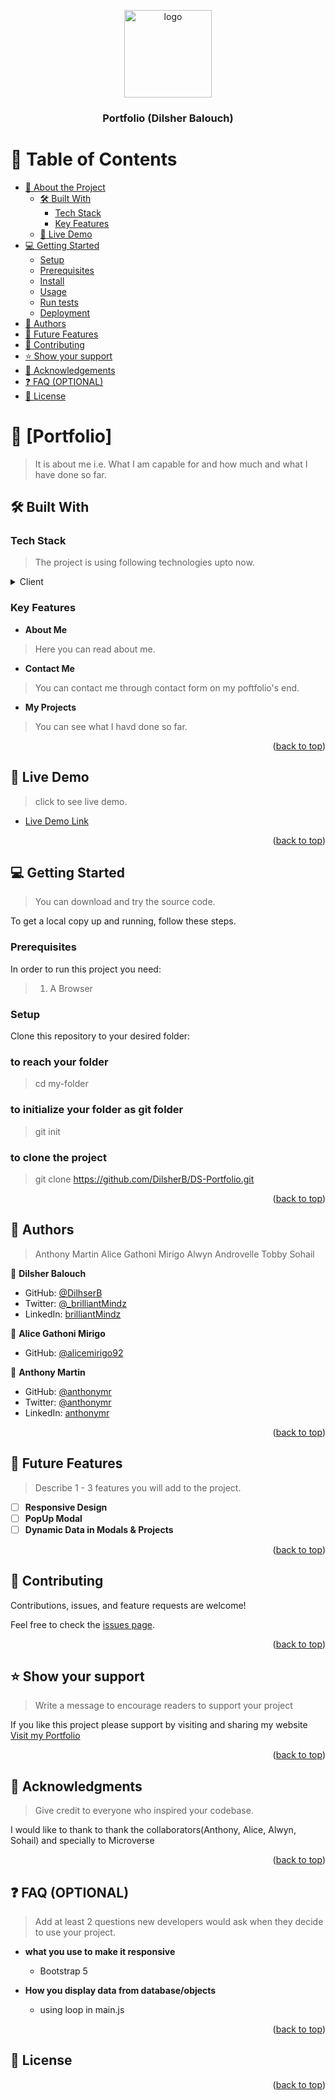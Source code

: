 <a name="readme-top"></a>

<!--
HOW TO USE:
This is an example of how you may give instructions on setting up your project locally.

Modify this file to match your project and remove sections that don't apply.

REQUIRED SECTIONS:
- Table of Contents
- About the Project
  - Built With
  - Live Demo
- Getting Started
- Authors
- Future Features
- Contributing
- Show your support
- Acknowledgements
- License

OPTIONAL SECTIONS:
- FAQ

After you're finished please remove all the comments and instructions!
-->

<div align="center">
  <img src="![My Logo](images/Farhan.jpeg)" alt="logo" width="140"  height="auto" />
  <br/>

  <h3><b>Portfolio (Dilsher Balouch)</b></h3>

</div>

<!-- TABLE OF CONTENTS -->

# 📗 Table of Contents

- [📖 About the Project](#about-project)
  - [🛠 Built With](#built-with)
    - [Tech Stack](#tech-stack)
    - [Key Features](#key-features)
  - [🚀 Live Demo](#live-demo)
- [💻 Getting Started](#getting-started)
  - [Setup](#setup)
  - [Prerequisites](#prerequisites)
  - [Install](#install)
  - [Usage](#usage)
  - [Run tests](#run-tests)
  - [Deployment](#triangular_flag_on_post-deployment)
- [👥 Authors](#authors)
- [🔭 Future Features](#future-features)
- [🤝 Contributing](#contributing)
- [⭐️ Show your support](#support)
- [🙏 Acknowledgements](#acknowledgements)
- [❓ FAQ (OPTIONAL)](#faq)
- [📝 License](#license)

<!-- PROJECT DESCRIPTION -->

# 📖 [Portfolio] <a name="about-project"></a>

> It is about me i.e. What I am capable for and how much and what I have done so far.

## 🛠 Built With <a name="built-with"></a>

### Tech Stack <a name="tech-stack"></a>

> The project is using following technologies upto now.

<details>
  <summary>Client</summary>
  <ul>
    <li><a href="https://html.com/">HTML</a></li>
    <li><a href="https://www.w3.org/Style/CSS/Overview.en.html">CSS</a></li>
    <li><a href="https://getbootstrap.com/">BootStrap</a></li>
    <li><a href="https://www.javascript.com/">JavaScript</a></li>
  </ul>
</details>

<!-- Features -->

### Key Features <a name="key-features"></a>


- **About Me**
> Here you can read about me.
- **Contact Me**
> You can contact me through contact form on my poftfolio's end.
- **My Projects**
> You can see what I havd done so far.

<p align="right">(<a href="#readme-top">back to top</a>)</p>

<!-- LIVE DEMO -->

## 🚀 Live Demo <a name="live-demo"></a>

> click to see live demo.

- [Live Demo Link](https://dilsherb.github.io/Portfolio/)

<p align="right">(<a href="#readme-top">back to top</a>)</p>

<!-- GETTING STARTED -->

## 💻 Getting Started <a name="getting-started"></a>

> You can download and try the source code.

To get a local copy up and running, follow these steps.

### Prerequisites

In order to run this project you need:

> 1. A Browser

### Setup

Clone this repository to your desired folder:

### to reach your folder
> cd my-folder
### to initialize your folder as git folder
> git init
### to clone the project
> git clone https://github.com/DilsherB/DS-Portfolio.git

<p align="right">(<a href="#readme-top">back to top</a>)</p>

<!-- AUTHORS -->

## 👥 Authors <a name="authors"></a>

> Anthony Martin
> Alice Gathoni Mirigo
> Alwyn Androvelle
> Tobby
> Sohail

👤 **Dilsher Balouch**

- GitHub: [@DilhserB](https://github.com/DilsherB)
- Twitter: [@_brilliantMindz](https://twitter.com/_brilliantMindz)
- LinkedIn: [brilliantMindz](https://linkedin.com/in/brilliantMindz)

👤 **Alice Gathoni Mirigo**

- GitHub: [@alicemirigo92](https://github.com/alicemirigo92)

👤 **Anthony Martin**

- GitHub: [@anthonymr](https://github.com/anthonymr)
- Twitter: [@anthonymr](https://twitter.com/anthonymr)
- LinkedIn: [anthonymr](https://linkedin.com/in/anthonymr)

<p align="right">(<a href="#readme-top">back to top</a>)</p>

<!-- FUTURE FEATURES -->

## 🔭 Future Features <a name="future-features"></a>

> Describe 1 - 3 features you will add to the project.

- [ ] **Responsive Design**
- [ ] **PopUp Modal**
- [ ] **Dynamic Data in Modals & Projects**

<p align="right">(<a href="#readme-top">back to top</a>)</p>

<!-- CONTRIBUTING -->

## 🤝 Contributing <a name="contributing"></a>

Contributions, issues, and feature requests are welcome!

Feel free to check the [issues page](https://github.com/DilsherB).

<p align="right">(<a href="#readme-top">back to top</a>)</p>

<!-- SUPPORT -->

## ⭐️ Show your support <a name="support"></a>

> Write a message to encourage readers to support your project

If you like this project please support by visiting and sharing my website <a href="https://dilsherb.github.io/Portfolio/">Visit my Portfolio</a>

<p align="right">(<a href="#readme-top">back to top</a>)</p>

<!-- ACKNOWLEDGEMENTS -->

## 🙏 Acknowledgments <a name="acknowledgements"></a>

> Give credit to everyone who inspired your codebase.

I would like to thank to thank the collaborators(Anthony, Alice, Alwyn, Sohail) and specially to Microverse

<p align="right">(<a href="#readme-top">back to top</a>)</p>

<!-- FAQ (optional) -->

## ❓ FAQ (OPTIONAL) <a name="faq"></a>

> Add at least 2 questions new developers would ask when they decide to use your project.

- **what you use to make it responsive**

  - Bootstrap 5

- **How you display data from database/objects**

  - using loop in main.js

<p align="right">(<a href="#readme-top">back to top</a>)</p>

<!-- LICENSE -->

## 📝 License <a name="license"></a>

<p align="right">(<a href="#readme-top">back to top</a>)</p>
